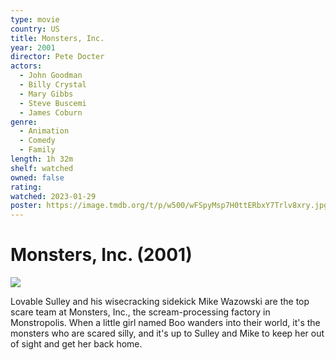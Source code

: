 ```yaml
---
type: movie
country: US
title: Monsters, Inc.
year: 2001
director: Pete Docter
actors:
  - John Goodman
  - Billy Crystal
  - Mary Gibbs
  - Steve Buscemi
  - James Coburn
genre:
  - Animation
  - Comedy
  - Family
length: 1h 32m
shelf: watched
owned: false
rating:
watched: 2023-01-29
poster: https://image.tmdb.org/t/p/w500/wFSpyMsp7H0ttERbxY7Trlv8xry.jpg
---
```


# Monsters, Inc. (2001)

![](https://image.tmdb.org/t/p/w500/wFSpyMsp7H0ttERbxY7Trlv8xry.jpg)

Lovable Sulley and his wisecracking sidekick Mike Wazowski are the top scare team at Monsters, Inc., the scream-processing factory in Monstropolis. When a little girl named Boo wanders into their world, it's the monsters who are scared silly, and it's up to Sulley and Mike to keep her out of sight and get her back home.